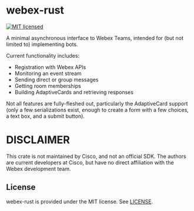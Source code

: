 # webex-rust

[![MIT licensed](https://img.shields.io/badge/license-MIT-blue.svg)](./LICENSE)

A minimal asynchronous interface to Webex Teams, intended for (but not
		limited to) implementing bots.

Current functionality includes:

- Registration with Webex APIs
- Monitoring an event stream
- Sending direct or group messages
- Getting room memberships
- Building AdaptiveCards and retrieving responses

Not all features are fully-fleshed out, particularly the AdaptiveCard
support (only a few serializations exist, enough to create a form with a
		few choices, a text box, and a submit button).

# DISCLAIMER

This crate is not maintained by Cisco, and not an official SDK.  The
authors are current developers at Cisco, but have no direct affiliation
with the Webex development team.

## License

webex-rust is provided under the MIT license. See [LICENSE](LICENSE).
